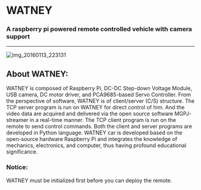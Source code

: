 # WATNEY
### A raspberry pi powered remote controlled vehicle with camera support
------
![img_20160113_223131](https://cloud.githubusercontent.com/assets/6332533/22855507/609a785a-f04f-11e6-904f-8ab732ef23e0.jpg)

## About WATNEY:
WATNEY is composed of Raspberry Pi, DC-DC Step-down Voltage Module, USB camera, DC motor driver, and PCA9685-based Servo Controller. From the perspective of software, WATNEY is of client/server (C/S) structure. The TCP server program is run on WATNEY for direct control of him. And the video data are acquired and delivered via the open source software MGPJ-streamer in a real-time manner. The TCP client program is run on the remote to send control commands. Both the client and server programs are developed in Python language. WATNEY car is developed based on the open-source hardware Raspberry Pi and integrates the knowledge of mechanics, electronics, and computer, thus having profound educational significance. 

### Notice:
WATNEY must be initialized first before you can deploy the remote.
